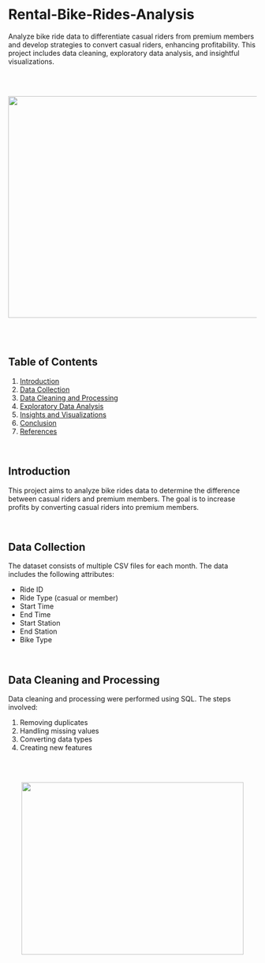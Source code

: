 # Rental-Bike-Rides-Analysis
Analyze bike ride data to differentiate casual riders from premium members and develop strategies to convert casual riders, enhancing profitability. This project includes data cleaning, exploratory data analysis, and insightful visualizations.


<br>
<br>

<p align="center">
  <img width="550" height="450" src="https://github.com/user-attachments/assets/2199d709-9fb2-45ad-8ad5-e0833a5cb5e9">
</p>

<br>
<br>

## Table of Contents
1. [Introduction](#introduction)
2. [Data Collection](#data-collection)
3. [Data Cleaning and Processing](#data-cleaning-and-processing)
4. [Exploratory Data Analysis](#exploratory-data-analysis)
5. [Insights and Visualizations](#insights-and-visualizations)
6. [Conclusion](#conclusion)
7. [References](#references)
<br>

## Introduction
This project aims to analyze bike rides data to determine the difference between casual riders and premium members. The goal is to increase profits by converting casual riders into premium members.

<br>

## Data Collection


The dataset consists of multiple CSV files for each month. The data includes the following attributes:
- Ride ID
- Ride Type (casual or member)
- Start Time
- End Time
- Start Station
- End Station
- Bike Type

<br>

## Data Cleaning and Processing


Data cleaning and processing were performed using SQL. The steps involved:

1. Removing duplicates
2. Handling missing values
3. Converting data types
4. Creating new features

<br>
<br>

<p align="center">
  <img width="450" height="350" src="https://github.com/user-attachments/assets/4a7ba61f-c80b-4b42-a7d9-459d2fd12a92">
</p>

<br>
<br>
